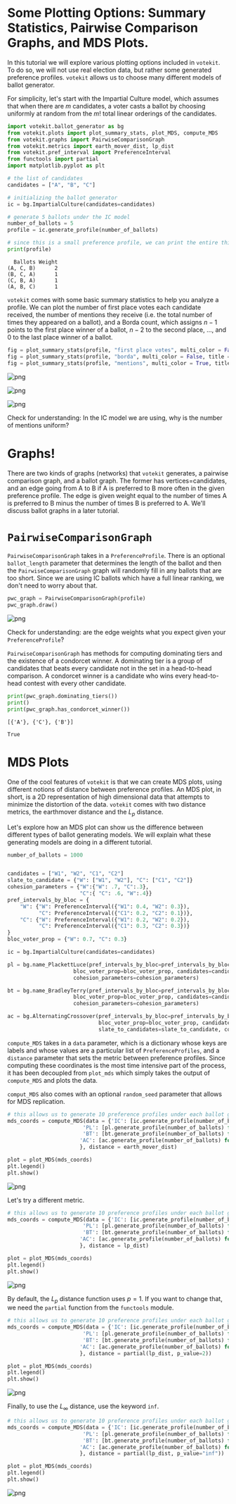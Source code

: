 # Some Plotting Options: Summary Statistics, Pairwise Comparison Graphs, and MDS Plots.

In this tutorial we will explore various plotting options included in `votekit`. To do so, we will not use real election data, but rather some generated preference profiles. `votekit` allows us to choose many different models of ballot generator.

For simplicity, let's start with the Impartial Culture model, which assumes that when there are $m$ candidates, a voter casts a ballot by choosing uniformly at random from the $m!$ total linear orderings of the candidates.


```python
import votekit.ballot_generator as bg
from votekit.plots import plot_summary_stats, plot_MDS, compute_MDS
from votekit.graphs import PairwiseComparisonGraph
from votekit.metrics import earth_mover_dist, lp_dist
from votekit.pref_interval import PreferenceInterval
from functools import partial
import matplotlib.pyplot as plt
```


```python
# the list of candidates
candidates = ["A", "B", "C"]

# initializing the ballot generator
ic = bg.ImpartialCulture(candidates=candidates)

# generate 5 ballots under the IC model
number_of_ballots = 5
profile = ic.generate_profile(number_of_ballots)

# since this is a small preference profile, we can print the entire thing
print(profile)
```

      Ballots Weight
    (A, C, B)      2
    (B, C, A)      1
    (C, B, A)      1
    (A, B, C)      1


`votekit` comes with some basic summary statistics to help you analyze a profile. We can plot the number of first place votes each candidate received, the number of mentions they receive (i.e. the total number of times they appeared on a ballot), and a Borda count, which assigns $n-1$ points to the first place winner of a ballot, $n-2$ to the second place, ..., and 0 to the last place winner of a ballot.


```python
fig = plot_summary_stats(profile, "first place votes", multi_color = False, title = "First Place Votes")
fig = plot_summary_stats(profile, "borda", multi_color = False, title = "Borda Scores")
fig = plot_summary_stats(profile, "mentions", multi_color = True, title = "Mentions")
```


    
![png](assets/some_plotting_options_files/some_plotting_options_4_0.png)
    



    
![png](assets/some_plotting_options_files/some_plotting_options_4_1.png)
    



    
![png](assets/some_plotting_options_files/some_plotting_options_4_2.png)
    


Check for understanding: In the IC model we are using, why is the number of mentions uniform?

# Graphs!

There are two kinds of graphs (networks) that `votekit` generates, a pairwise comparison graph, and a ballot graph. The former has vertices=candidates, and an edge going from A to B if A is preferred to B more often in the given preference profile. The edge is given weight equal to the number of times A is preferred to B minus the number of times B is preferred to A. We'll discuss ballot graphs in a later tutorial.

# `PairwiseComparisonGraph`

`PairwiseComparisonGraph` takes in a `PreferenceProfile`. There is an optional `ballot_length` parameter that determines the length of the ballot and then the `PairwiseComparisonGraph` graph will randomly fill in any ballots that are too short. Since we are using IC ballots which have a full linear ranking, we don't need to worry about that.


```python
pwc_graph = PairwiseComparisonGraph(profile)
pwc_graph.draw()
```


    
![png](assets/some_plotting_options_files/some_plotting_options_8_0.png)
    


Check for understanding: are the edge weights what you expect given your `PreferenceProfile`?

`PairwiseComparisonGraph` has methods for computing dominating tiers and the existence of a condorcet winner. A dominating tier is a group of candidates that beats every candidate not in the set in a head-to-head comparison. A condorcet winner is a candidate who wins every head-to-head contest with every other candidate.


```python
print(pwc_graph.dominating_tiers())
print()
print(pwc_graph.has_condorcet_winner())
```

    [{'A'}, {'C'}, {'B'}]
    
    True


# MDS Plots

One of the cool features of `votekit` is that we can create MDS plots, using different notions of distance between preference profiles. An MDS plot, in short, is a 2D representation of high dimensional data that attempts to minimize the distortion of the data. `votekit` comes with two distance metrics, the earthmover distance and the $L_p$ distance.

Let's explore how an MDS plot can show us the difference between different types of ballot generating models. We will explain what these generating models are doing in a different tutorial.


```python
number_of_ballots = 1000


candidates = ["W1", "W2", "C1", "C2"]
slate_to_candidate = {"W": ["W1", "W2"], "C": ["C1", "C2"]}
cohesion_parameters = {"W":{"W": .7, "C":.3},
                       "C":{ "C": .6, "W":.4}}
pref_intervals_by_bloc = {
    "W": {"W": PreferenceInterval({"W1": 0.4, "W2": 0.3}), 
          "C": PreferenceInterval({"C1": 0.2, "C2": 0.1})},
    "C": {"W": PreferenceInterval({"W1": 0.2, "W2": 0.2}), 
          "C": PreferenceInterval({"C1": 0.3, "C2": 0.3})}
}
bloc_voter_prop = {"W": 0.7, "C": 0.3}

ic = bg.ImpartialCulture(candidates=candidates)

pl = bg.name_PlackettLuce(pref_intervals_by_bloc=pref_intervals_by_bloc,
                     bloc_voter_prop=bloc_voter_prop, candidates=candidates, 
                     cohesion_parameters=cohesion_parameters)

bt = bg.name_BradleyTerry(pref_intervals_by_bloc=pref_intervals_by_bloc,
                     bloc_voter_prop=bloc_voter_prop, candidates=candidates,
                     cohesion_parameters=cohesion_parameters)

ac = bg.AlternatingCrossover(pref_intervals_by_bloc=pref_intervals_by_bloc,
                             bloc_voter_prop=bloc_voter_prop, candidates=candidates,
                             slate_to_candidates=slate_to_candidate, cohesion_parameters=cohesion_parameters)
```

`compute_MDS` takes in a `data` parameter, which is a dictionary whose keys are labels and whose values are a particular list of `PreferenceProfiles`, and a `distance` parameter that sets the metric between preference profiles. Since computing these coordinates is the most time intensive part of the process, it has been decoupled from `plot_mds` which simply takes the output of `compute_MDS` and plots the data.

`comput_MDS` also comes with an optional `random_seed` parameter that allows for MDS replication.


```python
# this allows us to generate 10 preference profiles under each ballot generator
mds_coords = compute_MDS(data = {'IC': [ic.generate_profile(number_of_ballots) for i in range(10)], 
                        'PL': [pl.generate_profile(number_of_ballots) for i in range(10)], 
                        'BT': [bt.generate_profile(number_of_ballots) for i in range(10)],
                       'AC': [ac.generate_profile(number_of_ballots) for i in range(10)]
                       }, distance = earth_mover_dist)

plot = plot_MDS(mds_coords)
plt.legend()
plt.show()
```


    
![png](assets/some_plotting_options_files/some_plotting_options_14_0.png)
    


Let's try a different metric.


```python
# this allows us to generate 10 preference profiles under each ballot generator
mds_coords = compute_MDS(data = {'IC': [ic.generate_profile(number_of_ballots) for i in range(10)], 
                        'PL': [pl.generate_profile(number_of_ballots) for i in range(10)], 
                        'BT': [bt.generate_profile(number_of_ballots) for i in range(10)],
                       'AC': [ac.generate_profile(number_of_ballots) for i in range(10)]
                       }, distance = lp_dist)

plot = plot_MDS(mds_coords)
plt.legend()
plt.show()
```


    
![png](assets/some_plotting_options_files/some_plotting_options_16_0.png)
    


By default, the $L_p$ distance function uses $p=1$. If you want to change that, we need the `partial` function from the `functools` module.


```python
# this allows us to generate 10 preference profiles under each ballot generator
mds_coords = compute_MDS(data = {'IC': [ic.generate_profile(number_of_ballots) for i in range(10)], 
                        'PL': [pl.generate_profile(number_of_ballots) for i in range(10)], 
                        'BT': [bt.generate_profile(number_of_ballots) for i in range(10)],
                       'AC': [ac.generate_profile(number_of_ballots) for i in range(10)]
                       }, distance = partial(lp_dist, p_value=2))

plot = plot_MDS(mds_coords)
plt.legend()
plt.show()
```


    
![png](assets/some_plotting_options_files/some_plotting_options_18_0.png)
    


Finally, to use the $L_\infty$ distance, use the keyword `inf`.


```python
# this allows us to generate 10 preference profiles under each ballot generator
mds_coords = compute_MDS(data = {'IC': [ic.generate_profile(number_of_ballots) for i in range(10)], 
                        'PL': [pl.generate_profile(number_of_ballots) for i in range(10)], 
                        'BT': [bt.generate_profile(number_of_ballots) for i in range(10)],
                       'AC': [ac.generate_profile(number_of_ballots) for i in range(10)]
                       }, distance = partial(lp_dist, p_value="inf"))

plot = plot_MDS(mds_coords)
plt.legend()
plt.show()
```


    
![png](assets/some_plotting_options_files/some_plotting_options_20_0.png)
    